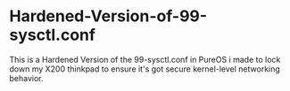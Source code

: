# Hardened-Version-of-99-sysctl.conf
This is a Hardened Version of the 99-sysctl.conf in PureOS i made to lock down my X200 thinkpad to ensure it's got secure kernel-level networking behavior.
